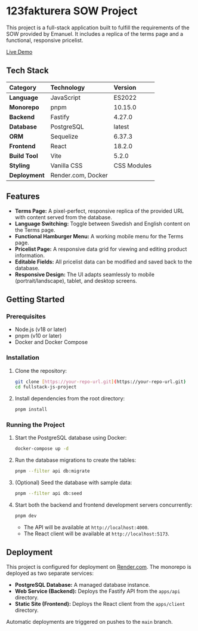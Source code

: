 # 123fakturera SOW Project

This project is a full-stack application built to fulfill the requirements of the SOW provided by Emanuel. It includes a replica of the terms page and a functional, responsive pricelist.

[Live Demo](https://your-live-demo-url.onrender.com) <!-- You will fill this in after deployment -->

## Tech Stack

| Category | Technology | Version |
| :--- | :--- | :--- |
| **Language** | JavaScript | ES2022 |
| **Monorepo** | pnpm | 10.15.0 |
| **Backend** | Fastify | 4.27.0 |
| **Database** | PostgreSQL | latest |
| **ORM** | Sequelize | 6.37.3 |
| **Frontend** | React | 18.2.0 |
| **Build Tool** | Vite | 5.2.0 |
| **Styling** | Vanilla CSS | CSS Modules |
| **Deployment** | Render.com, Docker | |

## Features

-   **Terms Page:** A pixel-perfect, responsive replica of the provided URL with content served from the database.
-   **Language Switching:** Toggle between Swedish and English content on the Terms page.
-   **Functional Hamburger Menu:** A working mobile menu for the Terms page.
-   **Pricelist Page:** A responsive data grid for viewing and editing product information.
-   **Editable Fields:** All pricelist data can be modified and saved back to the database.
-   **Responsive Design:** The UI adapts seamlessly to mobile (portrait/landscape), tablet, and desktop screens.

## Getting Started

### Prerequisites

-   Node.js (v18 or later)
-   pnpm (v10 or later)
-   Docker and Docker Compose

### Installation

1.  Clone the repository:
    ```bash
    git clone [https://your-repo-url.git](https://your-repo-url.git)
    cd fullstack-js-project
    ```
2.  Install dependencies from the root directory:
    ```bash
    pnpm install
    ```

### Running the Project

1.  Start the PostgreSQL database using Docker:
    ```bash
    docker-compose up -d
    ```
2.  Run the database migrations to create the tables:
    ```bash
    pnpm --filter api db:migrate
    ```
3.  (Optional) Seed the database with sample data:
    ```bash
    pnpm --filter api db:seed
    ```
4.  Start both the backend and frontend development servers concurrently:
    ```bash
    pnpm dev
    ```
    - The API will be available at `http://localhost:4000`.
    - The React client will be available at `http://localhost:5173`.

## Deployment

This project is configured for deployment on [Render.com](https://render.com/). The monorepo is deployed as two separate services:

-   **PostgreSQL Database:** A managed database instance.
-   **Web Service (Backend):** Deploys the Fastify API from the `apps/api` directory.
-   **Static Site (Frontend):** Deploys the React client from the `apps/client` directory.

Automatic deployments are triggered on pushes to the `main` branch.

